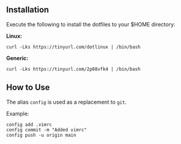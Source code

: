 ## Installation
Execute the following to install the dotfiles to your $HOME directory:

**Linux:**
```
curl -Lks https://tinyurl.com/dotlinux | /bin/bash
```

**Generic:**
```
curl -Lks https://tinyurl.com/2p88vfk4 | /bin/bash
```

## How to Use
The alias ``config`` is used as a replacement to ``git``.

Example:
```
config add .vimrc
config commit -m "Added vimrc"
config push -u origin main
```
